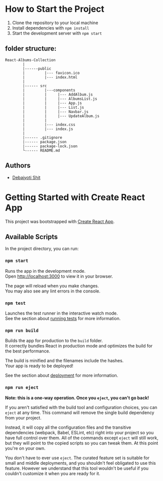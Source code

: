 
# How to Start the Project
1. Clone the repository to your local machine
2. Install dependencies with `npm install`
3. Start the development server with `npm start`

## folder structure:


```     
React-Albums-Collection
        |
        |------public
        |         |--- favicon.ico
        |         |--- index.html
        |             
        |------ src
        |         |---components
        |         |     |--- AddAlbum.js
        |         |     |--- AlbumsList.js
        |         |     |--- App.js
        |         |     |--- List.js
        |         |     |--- Navbar.js
        |         |     |--- UpdateAlbum.js
        |         |    
        |         |--- index.css
        |         |--- index.js
        |
        |------ .gitignore
        |------ package.json
        |------ package-lock.json
        └------ README.md
```

## Authors

- [Debajyoti Shit](https://github.com/Debajyoti-Shit/)



# Getting Started with Create React App

This project was bootstrapped with [Create React App](https://github.com/facebook/create-react-app).

## Available Scripts

In the project directory, you can run:

### `npm start`

Runs the app in the development mode.\
Open [http://localhost:3000](http://localhost:3000) to view it in your browser.

The page will reload when you make changes.\
You may also see any lint errors in the console.

### `npm test`

Launches the test runner in the interactive watch mode.\
See the section about [running tests](https://facebook.github.io/create-react-app/docs/running-tests) for more information.

### `npm run build`

Builds the app for production to the `build` folder.\
It correctly bundles React in production mode and optimizes the build for the best performance.

The build is minified and the filenames include the hashes.\
Your app is ready to be deployed!

See the section about [deployment](https://facebook.github.io/create-react-app/docs/deployment) for more information.

### `npm run eject`

**Note: this is a one-way operation. Once you `eject`, you can't go back!**

If you aren't satisfied with the build tool and configuration choices, you can `eject` at any time. This command will remove the single build dependency from your project.

Instead, it will copy all the configuration files and the transitive dependencies (webpack, Babel, ESLint, etc) right into your project so you have full control over them. All of the commands except `eject` will still work, but they will point to the copied scripts so you can tweak them. At this point you're on your own.

You don't have to ever use `eject`. The curated feature set is suitable for small and middle deployments, and you shouldn't feel obligated to use this feature. However we understand that this tool wouldn't be useful if you couldn't customize it when you are ready for it.

